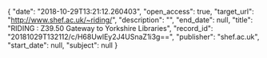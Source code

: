 {
  "date": "2018-10-29T13:21:12.260403", 
  "open_access": true, 
  "target_url": "http://www.shef.ac.uk/~riding/", 
  "description": "", 
  "end_date": null, 
  "title": "RIDING : Z39.50 Gateway to Yorkshire Libraries", 
  "record_id": "20181029T132112/c/H68UwlEy2J4USnaZ1i3g==", 
  "publisher": "shef.ac.uk", 
  "start_date": null, 
  "subject": null
}

